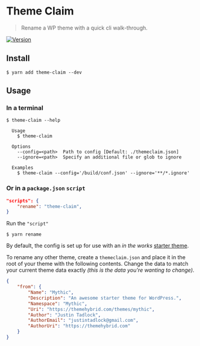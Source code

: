 # Theme Claim

> Rename a WP theme with a quick cli walk-through.

[![Version][version-badge]][npm]

[version-badge]: https://img.shields.io/npm/v/theme-claim.svg?style=flat-square
[npm]: https://npmjs.com/package/theme-claim

## Install

```shell
$ yarn add theme-claim --dev
```

## Usage

### In a terminal

```shell
$ theme-claim --help

  Usage
    $ theme-claim

  Options
    --config=<path>  Path to config [Default: ./themeclaim.json]
    --ignore=<path>  Specify an additional file or glob to ignore

  Examples
    $ theme-claim --config='/build/conf.json' --ignore='**/*.ignore'
```

### Or in a `package.json` `script`

```json
"scripts": {
	"rename": "theme-claim",
}
```

Run the `"script"`

```shell
$ yarn rename
```

By default, the config is set up for use with an _in the works_ [starter theme](https://github.com/justintadlock/abc).

To rename any other theme, create a `themeclaim.json` and place it in the root of your theme with the following contents.
Change the data to match your current theme data exactly _(this is the data you're wanting to change)_.

```json
{
	"from": {
		"Name": "Mythic",
		"Description": "An awesome starter theme for WordPress.",
		"Namespace": "Mythic",
		"Uri": "https://themehybrid.com/themes/mythic",
		"Author": "Justin Tadlock",
		"AuthorEmail": "justintadlock@gmail.com",
		"AuthorUri": "https://themehybrid.com"
	}
}
```
